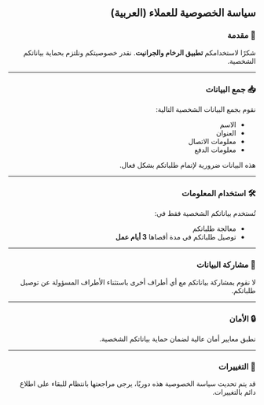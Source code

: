 <div dir="rtl" lang="ar">

## سياسة الخصوصية للعملاء (العربية)

### 📌 مقدمة
شكرًا لاستخدامكم **تطبيق الرخام والجرانيت**. نقدر خصوصيتكم ونلتزم بحماية بياناتكم الشخصية.

---

### 📥 جمع البيانات
نقوم بجمع البيانات الشخصية التالية:

- الاسم
- العنوان
- معلومات الاتصال
- معلومات الدفع

هذه البيانات ضرورية لإتمام طلباتكم بشكل فعال.

---

### 🛠️ استخدام المعلومات
تُستخدم بياناتكم الشخصية فقط في:

- معالجة طلباتكم
- توصيل طلباتكم في مدة أقصاها **3 أيام عمل**

---

### 🔄 مشاركة البيانات
لا نقوم بمشاركة بياناتكم مع أي أطراف أخرى باستثناء الأطراف المسؤولة عن توصيل طلباتكم.

---

### 🔒 الأمان
نطبق معايير أمان عالية لضمان حماية بياناتكم الشخصية.

---

### 🔔 التغييرات
قد يتم تحديث سياسة الخصوصية هذه دوريًا، يرجى مراجعتها بانتظام للبقاء على اطلاع دائم بالتغييرات.


</div>
